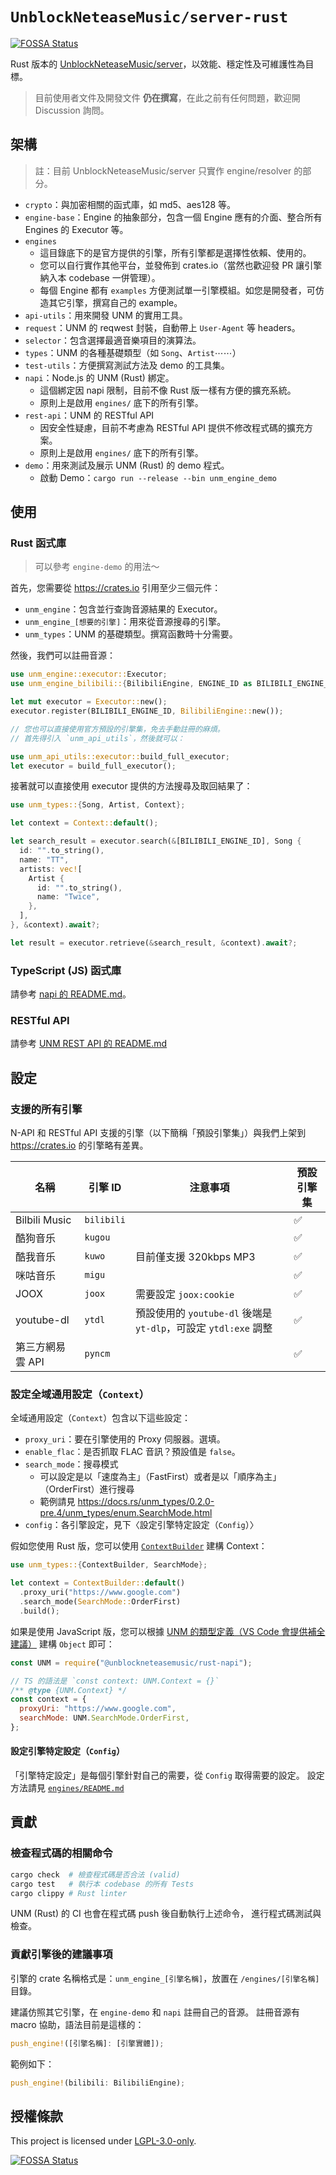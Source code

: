 # `UnblockNeteaseMusic/server-rust`

[![FOSSA Status](https://app.fossa.com/api/projects/git%2Bgithub.com%2FUnblockNeteaseMusic%2Fserver-rust.svg?type=shield)](https://app.fossa.com/projects/git%2Bgithub.com%2FUnblockNeteaseMusic%2Fserver-rust?ref=badge_shield)

Rust 版本的 [UnblockNeteaseMusic/server](https://github.com/UnblockNeteaseMusic/server)，以效能、穩定性及可維護性為目標。

> 目前使用者文件及開發文件 **仍在撰寫**，在此之前有任何問題，歡迎開 Discussion 詢問。

## 架構

> 註：目前 UnblockNeteaseMusic/server 只實作 engine/resolver 的部分。

- `crypto`：與加密相關的函式庫，如 md5、aes128 等。
- `engine-base`：Engine 的抽象部分，包含一個 Engine 應有的介面、整合所有 Engines 的 Executor 等。
- `engines`
  - 這目錄底下的是官方提供的引擎，所有引擎都是選擇性依賴、使用的。
  - 您可以自行實作其他平台，並發佈到 crates.io（當然也歡迎發 PR 讓引擎納入本 codebase 一併管理）。
  - 每個 Engine 都有 `examples` 方便測試單一引擎模組。如您是開發者，可仿造其它引擎，撰寫自己的 example。
- `api-utils`：用來開發 UNM 的實用工具。
- `request`：UNM 的 reqwest 封裝，自動帶上 `User-Agent` 等 headers。
- `selector`：包含選擇最適音樂項目的演算法。
- `types`：UNM 的各種基礎類型（如 `Song`、`Artist`⋯⋯）
- `test-utils`：方便撰寫測試方法及 demo 的工具集。
- `napi`：Node.js 的 UNM (Rust) 綁定。
  - 這個綁定因 napi 限制，目前不像 Rust 版一樣有方便的擴充系統。
  - 原則上是啟用 `engines/` 底下的所有引擎。
- `rest-api`：UNM 的 RESTful API
  - 因安全性疑慮，目前不考慮為 RESTful API 提供不修改程式碼的擴充方案。
  - 原則上是啟用 `engines/` 底下的所有引擎。
- `demo`：用來測試及展示 UNM (Rust) 的 demo 程式。
  - 啟動 Demo：`cargo run --release --bin unm_engine_demo`

## 使用

### Rust 函式庫

> 可以參考 `engine-demo` 的用法～

首先，您需要從 <https://crates.io> 引用至少三個元件：

- `unm_engine`：包含並行查詢音源結果的 Executor。
- `unm_engine_[想要的引擎]`：用來從音源搜尋的引擎。
- `unm_types`：UNM 的基礎類型。撰寫函數時十分需要。

然後，我們可以註冊音源：

```rust
use unm_engine::executor::Executor;
use unm_engine_bilibili::{BilibiliEngine, ENGINE_ID as BILIBILI_ENGINE_ID};

let mut executor = Executor::new();
executor.register(BILIBILI_ENGINE_ID, BilibiliEngine::new());

// 您也可以直接使用官方預設的引擎集，免去手動註冊的麻煩。
// 首先得引入 `unm_api_utils`，然後就可以：

use unm_api_utils::executor::build_full_executor;
let executor = build_full_executor();
```

接著就可以直接使用 executor 提供的方法搜尋及取回結果了：

```rust
use unm_types::{Song, Artist, Context};

let context = Context::default();

let search_result = executor.search(&[BILIBILI_ENGINE_ID], Song {
  id: "".to_string(),
  name: "TT",
  artists: vec![
    Artist {
      id: "".to_string(),
      name: "Twice",
    },
  ],
}, &context).await?;

let result = executor.retrieve(&search_result, &context).await?;
```

### TypeScript (JS) 函式庫

請參考 [napi 的 README.md](https://github.com/UnblockNeteaseMusic/server-rust/blob/main/napi/README.md)。

### RESTful API

請參考 [UNM REST API 的 README.md](https://github.com/UnblockNeteaseMusic/server-rust/blob/main/rest-api/README.md)

## 設定

### 支援的所有引擎

N-API 和 RESTful API 支援的引擎（以下簡稱「預設引擎集」）與我們上架到 <https://crates.io> 的引擎略有差異。

| 名稱             | 引擎 ID    | 注意事項                                                        | 預設引擎集 |
| ---------------- | ---------- | --------------------------------------------------------------- | ---------- |
| Bilbili Music    | `bilibili` |                                                                 | ✅         |
| 酷狗音乐         | `kugou`    |                                                                 | ✅         |
| 酷我音乐         | `kuwo`     | 目前僅支援 320kbps MP3                                          | ✅         |
| 咪咕音乐         | `migu`     |                                                                 | ✅         |
| JOOX             | `joox`     | 需要設定 `joox:cookie`                                          | ✅         |
| youtube-dl       | `ytdl`     | 預設使用的 `youtube-dl` 後端是 `yt-dlp`，可設定 `ytdl:exe` 調整 | ✅         |
| 第三方網易雲 API | `pyncm`    |                                                                 | ✅         |

### 設定全域通用設定（`Context`）

全域通用設定（`Context`）包含以下這些設定：

- `proxy_uri`：要在引擎使用的 Proxy 伺服器。選填。
- `enable_flac`：是否抓取 FLAC 音訊？預設值是 `false`。
- `search_mode`：搜尋模式
  - 可以設定是以「速度為主」（FastFirst）或者是以「順序為主」（OrderFirst）進行搜尋
  - 範例請見 <https://docs.rs/unm_types/0.2.0-pre.4/unm_types/enum.SearchMode.html>
- `config`：各引擎設定，見下〈設定引擎特定設定（`Config`）〉

假如您使用 Rust 版，您可以使用 [`ContextBuilder`](https://docs.rs/unm_types/latest/unm_types/struct.ContextBuilder.html) 建構 Context：

```rs
use unm_types::{ContextBuilder, SearchMode};

let context = ContextBuilder::default()
  .proxy_uri("https://www.google.com")
  .search_mode(SearchMode::OrderFirst)
  .build();
```

如果是使用 JavaScript 版，您可以根據 [UNM 的類型定義（VS Code 會提供補全建議）](https://github.com/UnblockNeteaseMusic/server-rust/blob/main/napi/index.d.ts) 建構 `Object` 即可：

```js
const UNM = require("@unblockneteasemusic/rust-napi");

// TS 的語法是 `const context: UNM.Context = {}`
/** @type {UNM.Context} */
const context = {
  proxyUri: "https://www.google.com",
  searchMode: UNM.SearchMode.OrderFirst,
};
```

#### 設定引擎特定設定（`Config`）

「引擎特定設定」是每個引擎針對自己的需要，從 `Config` 取得需要的設定。
設定方法請見 [`engines/README.md`](https://github.com/UnblockNeteaseMusic/server-rust/blob/main/engines/README.md)

## 貢獻

### 檢查程式碼的相關命令

```bash
cargo check  # 檢查程式碼是否合法 (valid)
cargo test   # 執行本 codebase 的所有 Tests
cargo clippy # Rust linter
```

UNM (Rust) 的 CI 也會在程式碼 push 後自動執行上述命令，
進行程式碼測試與檢查。

### 貢獻引擎後的建議事項

引擎的 crate 名稱格式是：`unm_engine_[引擎名稱]`，放置在 `/engines/[引擎名稱]` 目錄。

建議仿照其它引擎，在 `engine-demo` 和 `napi` 註冊自己的音源。
註冊音源有 macro 協助，語法目前是這樣的：

```rust
push_engine!([引擎名稱]: [引擎實體]);
```

範例如下：

```rust
push_engine!(bilibili: BilibiliEngine);
```

## 授權條款

This project is licensed under [LGPL-3.0-only](https://spdx.org/licenses/LGPL-3.0-only.html).

[![FOSSA Status](https://app.fossa.com/api/projects/git%2Bgithub.com%2FUnblockNeteaseMusic%2Fserver-rust.svg?type=large)](https://app.fossa.com/projects/git%2Bgithub.com%2FUnblockNeteaseMusic%2Fserver-rust?ref=badge_large)
